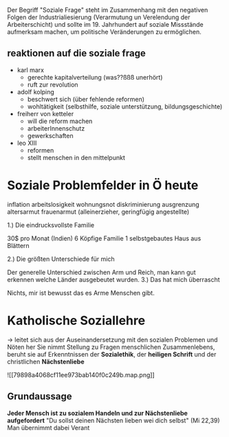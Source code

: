 Der Begriff "Soziale Frage" steht im Zusammenhang mit den negativen Folgen der Industrialiesierung (Verarmutung un Verelendung der Arbeiterschicht) und sollte im 19. Jahrhundert auf soziale Missstände aufmerksam machen, um politische Veränderungen zu ermöglichen.

## reaktionen auf die soziale frage
- karl marx
	- gerechte kapitalverteilung (was??ßßß unerhört)
	- ruft zur revolution
- adolf kolping
	- beschwert sich (über fehlende reformen)
	- wohltätigkeit (selbsthilfe, soziale unterstützung, bildungsgeschichte)
- freiherr von ketteler
	- will die reform machen
	- arbeiterInnenschutz
	- gewerkschaften
- leo XIII
	- reformen
	- stellt menschen in den mittelpunkt

# Soziale Problemfelder in Ö heute

inflation
arbeitslosigkeit
wohnungsnot
diskriminierung
ausgrenzung
altersarmut
frauenarmut (alleinerzieher, geringfügig angestellte)



1.) Die eindrucksvollste Familie

30$ pro Monat (Indien)
6 Köpfige Familie
1 selbstgebautes Haus aus Blättern
	 
2.) Die größten Unterschiede für mich

Der generelle Unterschied zwischen Arm und Reich, man kann gut erkennen welche Länder ausgebeutet wurden.
3.) Das hat mich überrascht

Nichts, mir ist bewusst das es Arme Menschen gibt.

# Katholische Soziallehre
-> leitet sich aus der Auseinandersetzung mit den sozialen Problemen und Nöten her
Sie nimmt Stellung zu Fragen menschlichen Zusammenlebens, beruht sie auf Erkenntnissen der **Sozialethik**, der **heiligen Schrift** und der christlichen **Nächstenliebe**

![[79898a4068cf11ee973bab140f0c249b.map.png]]

## Grundaussage
**Jeder Mensch ist zu sozialem Handeln und zur Nächstenliebe aufgefordert**
"Du sollst deinen Nächsten lieben wei dich selbst" (Mi 22,39)
Man übernimmt dabei Verant
